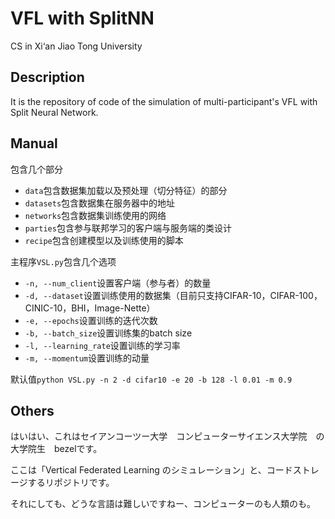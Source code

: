 # VFL with SplitNN
CS in Xi‘an Jiao Tong University

## Description

It is the repository of code of the simulation of multi-participant's VFL with Split Neural Network.

## Manual

包含几个部分

* `data`包含数据集加载以及预处理（切分特征）的部分
* `datasets`包含数据集在服务器中的地址
* `networks`包含数据集训练使用的网络
* `parties`包含参与联邦学习的客户端与服务端的类设计
* `recipe`包含创建模型以及训练使用的脚本

主程序`VSL.py`包含几个选项

* `-n, --num_client`设置客户端（参与者）的数量
* `-d, --dataset`设置训练使用的数据集（目前只支持CIFAR-10，CIFAR-100，CINIC-10，BHI，Image-Nette）
* `-e, --epochs`设置训练的迭代次数
* `-b, --batch_size`设置训练集的batch size
* `-l, --learning_rate`设置训练的学习率
* `-m, --momentum`设置训练的动量

默认值`python VSL.py -n 2 -d cifar10 -e 20 -b 128 -l 0.01 -m 0.9`

## Others

はいはい、これはセイアンコーツー大学　コンピューターサイエンス大学院　の　大学院生　bezelです。

ここは「Vertical Federated Learning のシミュレーション」と、コードストレージするリポジトリです。

それにしても、どうな言語は難しいですねー、コンピューターのも人類のも。


